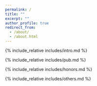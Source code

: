 ```yaml
---
permalink: /
title: ""
excerpt: ""
author_profile: true
redirect_from: 
  - /about/
  - /about.html
---
```


<span class='anchor' id='about-me'></span>
{% include_relative includes/intro.md %}



<!-- {% include_relative includes/news.md %} -->

{% include_relative includes/pub.md %}

{% include_relative includes/honors.md %}

{% include_relative includes/others.md %}